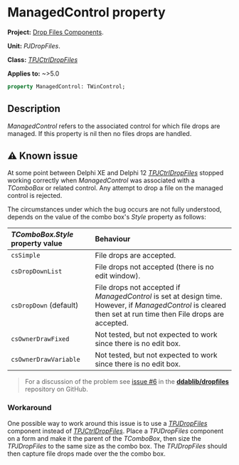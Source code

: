 # ManagedControl property

**Project:** [Drop Files Components](../API.md).

**Unit:** _PJDropFiles_.

**Class:** _[TPJCtrlDropFiles](./TPJCtrlDropFiles.md)_

**Applies to:** ~>5.0

```pascal
property ManagedControl: TWinControl;
```

## Description

_ManagedControl_ refers to the associated control for which file drops are managed. If this property is nil then no files drops are handled.

## ⚠️ Known issue

At some point between Delphi XE and Delphi 12 [_TPJCtrlDropFiles_](./TPJCtrlDropFiles.md) stopped working correctly when _ManagedControl_ was associated with a _TComboBox_ or related control. Any attempt to drop a file on the managed control is rejected.

The circumstances under which the bug occurs are not fully understood, depends on the value of the combo box's _Style_ property as follows:

| _TComboBox.Style_ property value | Behaviour |
|:---------------------------------|:----------|
| `csSimple`             | File drops are accepted. |
| `csDropDownList`       | File drops not accepted (there is no edit window). |
| `csDropDown` (default) | File drops not accepted if _ManagedControl_ is set at design time. However, if _ManagedControl_ is cleared then set at run time then File drops are accepted. |
| `csOwnerDrawFixed`     | Not tested, but not expected to work since there is no edit box. |
| `csOwnerDrawVariable`  | Not tested, but not expected to work since there is no edit box. |

> For a discussion of the problem see [issue #6](https://github.com/ddablib/dropfiles/issues/6) in the [**ddablib/dropfiles**](https://github.com/ddablib/dropfiles) repository on GitHub.

### Workaround

One possible way to work around this issue is to use a [_TPJDropFiles_](./TPJDropFiles.md) component instead of [_TPJCtrlDropFiles_](./TPJCtrlDropFiles.md). Place a _TPJDropFiles_ component on a form and make it the parent of the _TComboBox_, then size the _TPJDropFiles_ to the same size as the combo box. The _TPJDropFiles_ should then capture file drops made over the the combo box.
